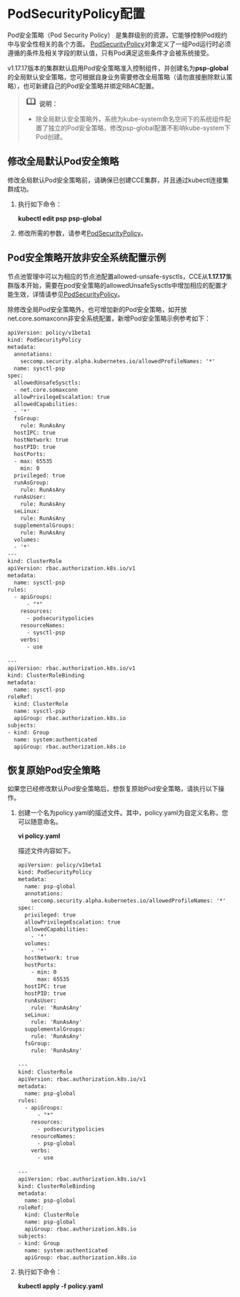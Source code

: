 # PodSecurityPolicy配置<a name="cce_10_0275"></a>

Pod安全策略（Pod Security Policy） 是集群级别的资源，它能够控制Pod规约中与安全性相关的各个方面。  [PodSecurityPolicy](https://kubernetes.io/docs/reference/generated/kubernetes-api/v1.19/#podsecuritypolicy-v1beta1-policy)对象定义了一组Pod运行时必须遵循的条件及相关字段的默认值，只有Pod满足这些条件才会被系统接受。

v1.17.17版本的集群默认启用Pod安全策略准入控制组件，并创建名为**psp-global**的全局默认安全策略，您可根据自身业务需要修改全局策略（请勿直接删除默认策略），也可新建自己的Pod安全策略并绑定RBAC配置。

>![](public_sys-resources/icon-note.gif) **说明：** 
>-   除全局默认安全策略外，系统为kube-system命名空间下的系统组件配置了独立的Pod安全策略，修改psp-global配置不影响kube-system下Pod创建。

## 修改全局默认Pod安全策略<a name="section1077811013599"></a>

修改全局默认Pod安全策略前，请确保已创建CCE集群，并且通过kubectl连接集群成功。

1.  执行如下命令：

    **kubectl edit psp psp-global**

2.  修改所需的参数，请参考[PodSecurityPolicy](https://kubernetes.io/zh/docs/tasks/administer-cluster/sysctl-cluster/#podsecuritypolicy)。

## Pod安全策略开放非安全系统配置示例<a name="section155111941177"></a>

节点池管理中可以为相应的节点池配置allowed-unsafe-sysctls，CCE从**1.17.17**集群版本开始，需要在pod安全策略的allowedUnsafeSysctls中增加相应的配置才能生效，详情请参见[PodSecurityPolicy](https://kubernetes.io/zh/docs/tasks/administer-cluster/sysctl-cluster/#podsecuritypolicy)。

除修改全局Pod安全策略外，也可增加新的Pod安全策略，如开放net.core.somaxconn非安全系统配置，新增Pod安全策略示例参考如下：

```
apiVersion: policy/v1beta1
kind: PodSecurityPolicy
metadata:
  annotations:
    seccomp.security.alpha.kubernetes.io/allowedProfileNames: '*'
  name: sysctl-psp
spec:
  allowedUnsafeSysctls:
  - net.core.somaxconn
  allowPrivilegeEscalation: true
  allowedCapabilities:
  - '*'
  fsGroup:
    rule: RunAsAny
  hostIPC: true
  hostNetwork: true
  hostPID: true
  hostPorts:
  - max: 65535
    min: 0
  privileged: true
  runAsGroup:
    rule: RunAsAny
  runAsUser:
    rule: RunAsAny
  seLinux:
    rule: RunAsAny
  supplementalGroups:
    rule: RunAsAny
  volumes:
  - '*'
---
kind: ClusterRole
apiVersion: rbac.authorization.k8s.io/v1
metadata:
  name: sysctl-psp
rules:
  - apiGroups:
      - "*"
    resources:
      - podsecuritypolicies
    resourceNames:
      - sysctl-psp
    verbs:
      - use

---
apiVersion: rbac.authorization.k8s.io/v1
kind: ClusterRoleBinding
metadata:
  name: sysctl-psp
roleRef:
  kind: ClusterRole
  name: sysctl-psp
  apiGroup: rbac.authorization.k8s.io
subjects:
- kind: Group
  name: system:authenticated
  apiGroup: rbac.authorization.k8s.io
```

## 恢复原始Pod安全策略<a name="section86008121714"></a>

如果您已经修改默认Pod安全策略后，想恢复原始Pod安全策略，请执行以下操作。

1.  创建一个名为policy.yaml的描述文件。其中，policy.yaml为自定义名称，您可以随意命名。

    **vi policy.yaml**

    描述文件内容如下。

    ```
    apiVersion: policy/v1beta1
    kind: PodSecurityPolicy
    metadata:
      name: psp-global
      annotations:
        seccomp.security.alpha.kubernetes.io/allowedProfileNames: '*'
    spec:
      privileged: true
      allowPrivilegeEscalation: true
      allowedCapabilities:
        - '*'
      volumes:
        - '*'
      hostNetwork: true
      hostPorts:
        - min: 0
          max: 65535
      hostIPC: true
      hostPID: true
      runAsUser:
        rule: 'RunAsAny'
      seLinux:
        rule: 'RunAsAny'
      supplementalGroups:
        rule: 'RunAsAny'
      fsGroup:
        rule: 'RunAsAny'
     
    ---
    kind: ClusterRole
    apiVersion: rbac.authorization.k8s.io/v1
    metadata:
      name: psp-global
    rules:
      - apiGroups:
          - "*"
        resources:
          - podsecuritypolicies
        resourceNames:
          - psp-global
        verbs:
          - use
     
    ---
    apiVersion: rbac.authorization.k8s.io/v1
    kind: ClusterRoleBinding
    metadata:
      name: psp-global
    roleRef:
      kind: ClusterRole
      name: psp-global
      apiGroup: rbac.authorization.k8s.io
    subjects:
    - kind: Group
      name: system:authenticated
      apiGroup: rbac.authorization.k8s.io
    ```

2.  执行如下命令：

    **kubectl apply -f policy.yaml**


